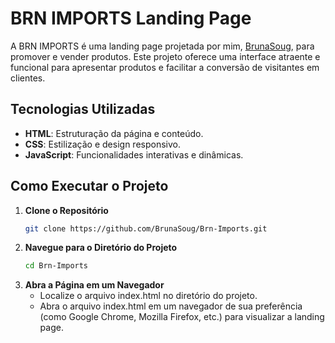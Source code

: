 # BRN IMPORTS Landing Page

A BRN IMPORTS é uma landing page projetada por mim, [BrunaSoug](https://github.com/BrunaSoug), para promover e vender produtos. Este projeto oferece uma interface atraente e funcional para apresentar produtos e facilitar a conversão de visitantes em clientes.

## Tecnologias Utilizadas

- **HTML**: Estruturação da página e conteúdo.
- **CSS**: Estilização e design responsivo.
- **JavaScript**: Funcionalidades interativas e dinâmicas.

## Como Executar o Projeto

1. **Clone o Repositório**
   ```bash
   git clone https://github.com/BrunaSoug/Brn-Imports.git

2. **Navegue para o Diretório do Projeto**
   ```bash
   cd Brn-Imports

3. **Abra a Página em um Navegador**
      - Localize o arquivo index.html no diretório do projeto. 
      - Abra o arquivo index.html em um navegador de sua preferência (como Google Chrome, Mozilla Firefox, etc.) para visualizar a landing page.

